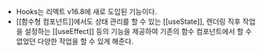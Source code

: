 - Hooks는 리액트 v16.8에 새로 도입된 기능이다.
- [[함수형 컴포넌트]]에서도 상태 관리를 할 수 있는 [[useState]], 렌더링 직후 작업을 설정하는 [[useEffect]] 등의 기능을 제공하여 기존의 함수 컴포넌트에서 할 수 없었던 다양한 작업을 할 수 있게 해준다.
